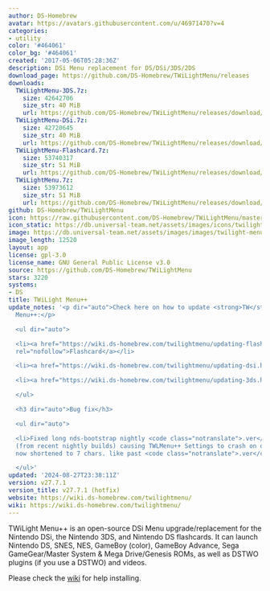 ```yaml
---
author: DS-Homebrew
avatar: https://avatars.githubusercontent.com/u/46971470?v=4
categories:
- utility
color: '#464061'
color_bg: '#464061'
created: '2017-05-06T05:28:36Z'
description: DSi Menu replacement for DS/DSi/3DS/2DS
download_page: https://github.com/DS-Homebrew/TWiLightMenu/releases
downloads:
  TWiLightMenu-3DS.7z:
    size: 42642706
    size_str: 40 MiB
    url: https://github.com/DS-Homebrew/TWiLightMenu/releases/download/v27.7.1/TWiLightMenu-3DS.7z
  TWiLightMenu-DSi.7z:
    size: 42720645
    size_str: 40 MiB
    url: https://github.com/DS-Homebrew/TWiLightMenu/releases/download/v27.7.1/TWiLightMenu-DSi.7z
  TWiLightMenu-Flashcard.7z:
    size: 53740317
    size_str: 51 MiB
    url: https://github.com/DS-Homebrew/TWiLightMenu/releases/download/v27.7.1/TWiLightMenu-Flashcard.7z
  TWiLightMenu.7z:
    size: 53973612
    size_str: 51 MiB
    url: https://github.com/DS-Homebrew/TWiLightMenu/releases/download/v27.7.1/TWiLightMenu.7z
github: DS-Homebrew/TWiLightMenu
icon: https://raw.githubusercontent.com/DS-Homebrew/TWiLightMenu/master/booter/Twilight%2B%2B-animated%20icon-fix.gif
icon_static: https://db.universal-team.net/assets/images/icons/twilight-menu.png
image: https://db.universal-team.net/assets/images/images/twilight-menu.png
image_length: 12520
layout: app
license: gpl-3.0
license_name: GNU General Public License v3.0
source: https://github.com/DS-Homebrew/TWiLightMenu
stars: 3220
systems:
- DS
title: TWiLight Menu++
update_notes: '<p dir="auto">Check here on how to update <strong>TW</strong>i<strong>L</strong>ight
  Menu++:</p>

  <ul dir="auto">

  <li><a href="https://wiki.ds-homebrew.com/twilightmenu/updating-flashcard.html"
  rel="nofollow">Flashcard</a></li>

  <li><a href="https://wiki.ds-homebrew.com/twilightmenu/updating-dsi.html" rel="nofollow">DSi</a></li>

  <li><a href="https://wiki.ds-homebrew.com/twilightmenu/updating-3ds.html" rel="nofollow">3DS</a></li>

  </ul>

  <h3 dir="auto">Bug fix</h3>

  <ul dir="auto">

  <li>Fixed long nds-bootstrap nightly <code class="notranslate">.ver</code> files
  (from recent nightly builds) causing TWLMenu++ Settings to crash on open. They are
  now shortened to 7 chars. like past <code class="notranslate">.ver</code> files.</li>

  </ul>'
updated: '2024-08-27T23:38:11Z'
version: v27.7.1
version_title: v27.7.1 (hotfix)
website: https://wiki.ds-homebrew.com/twilightmenu/
wiki: https://wiki.ds-homebrew.com/twilightmenu/
---
```

TWiLight Menu++ is an open-source DSi Menu upgrade/replacement for the Nintendo DSi, the Nintendo 3DS, and Nintendo DS flashcards. It can launch Nintendo DS, SNES, NES, GameBoy (color), GameBoy Advance, Sega GameGear/Master System & Mega Drive/Genesis ROMs, as well as DSTWO plugins (if you use a DSTWO) and videos.

Please check the [wiki](https://wiki.ds-homebrew.com/twilightmenu/) for help installing.
